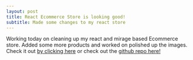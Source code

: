 ```yaml
---
layout: post
title: React Ecommerce Store is looking good!
subtitle: Made some changes to my react store
---
```


Working today on cleaning up my react and mirage based Ecommerce store. Added some more products and worked on polished up the images. Check it out [by clicking here](https://dicedrinksandduds.netlify.app/) or check out the [github repo here!](https://github.com/BHammock33/ClothingStore)